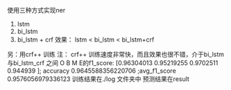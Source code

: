 使用三种方式实现ner
1. lstm
3. bi_lstm
4. bi_lstm + crf
效果：
lstm < bi_lstm < bi_lstm+crf

另：用crf++ 训练
注：
  crf++ 训练速度非常快，而且效果也很不错，介于bi_lstm 与bi_lstm_crf 之间
    O B M E的f1_score: [0.96304013 0.95219255 0.9702511  0.944939  ]; accuracy 0.9645588356220706 ;avg_f1_score 0.9576056979336123
  训练结果在./log 文件夹中
  预测结果在result
